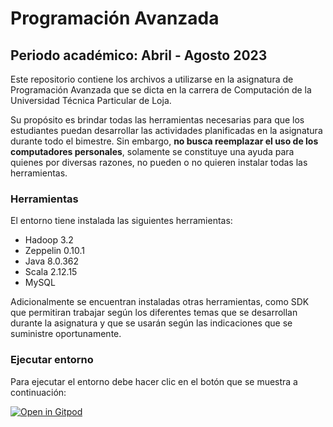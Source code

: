 # Programación Avanzada
## Periodo académico: Abril - Agosto 2023

Este repositorio contiene los archivos a utilizarse en la asignatura de Programación Avanzada que se dicta en la carrera
de Computación de la Universidad Técnica Particular de Loja.

Su propósito es brindar todas las herramientas necesarias para que los estudiantes puedan desarrollar las actividades
planificadas en la asignatura durante todo el bimestre. Sin embargo, **no busca reemplazar el uso de los computadores
personales**, solamente se constituye una ayuda para quienes por diversas razones, no pueden o no quieren instalar todas
las herramientas.

### Herramientas

El entorno tiene instalada las siguientes herramientas:

- Hadoop 3.2
- Zeppelin 0.10.1
- Java 8.0.362
- Scala 2.12.15
- MySQL

Adicionalmente se encuentran instaladas otras herramientas, como SDK que permitiran trabajar según los diferentes
temas que se desarrollan durante la asignatura y que se usarán según las indicaciones que se suministre oportunamente.

### Ejecutar entorno
Para ejecutar el entorno debe hacer clic en el botón que se muestra a continuación:

[![Open in Gitpod](https://gitpod.io/button/open-in-gitpod.svg)](https://gitpod.io/#https://github.com/jorgaf/zeppelin-paavanzada)
